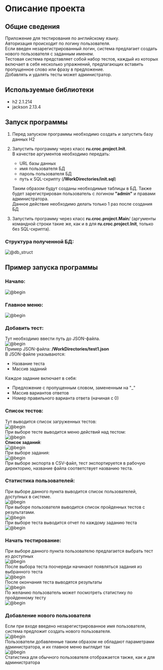 # Описание проекта

## Общие сведения
Приложение для тестирования по английскому языку. </br>
Авторизация происходит по логину пользователя. </br>
Если введен незарегистрированный логин, система предлагает создать нового пользователя с заданным именем.</br>
Тестовая система представляет собой набор тестов, каждый из которых включает в себя несколько упражнений, предлагающих вставить пропущенное слово или фразу в предложение.</br>
Добавлять и удалять тесты может администратор.</br> 

## Используемые библиотеки

- h2 2.1.214
- jackson 2.13.4

## Запуск программы

1. Перед запуском программы необходимо создать и запустить базу данных H2
2. Запустить программу через класс **ru.croc.project.Init**. </br>
    В качестве аргументов необходимо передать: </br>    
   - URL базы данных
   - имя пользователя БД
   - пароль пользователя БД
   - путь к SQL-скрипту (**/WorkDirectories/init.sql**) </br>

    Таким образом будут созданы необходимые таблицы в БД. 
    Также будет зарегистрирован пользователь с логином **"admin"** и правами администратора.</br>
    Данное действие необходимо делать только 1 раз после создания БД
3. Запустить программу через класс **ru.croc.project.Main**/ (аргументы командной строки такие же,
как и в для **ru.croc.project.Init**, только без SQL-скрипта).

### Структура полученной БД:

![@db_struct](./images/db/db_structure.png)

## Пример запуска программы
### Начало:
![@begin](./images/menu/img.png)
### Главное меню:
![@begin](./images/menu/admin/img.png)
### Добавить тест:
Тут необходимо ввести путь до JSON-файла. </br>
![@begin](./images/menu/admin/adding_test/img.png) </br>
Пример JSON-файла: **/WorkDirectories/test1.json** </br>
В JSON-файле указываются:
- Название теста
- Массив заданий

Каждое задание включает в себя:
- Предложение с пропущенным словом, замененным на "_"
- Массив вариантов ответов
- Номер правильного варианта ответа (начиная с 0)

### Список тестов:
Тут выводится список загруженных тестов: </br>
![@begin](./images/menu/admin/test_list/img.png) </br>
При выборе тесте выводится меню действий над тестом: </br>
![@begin](./images/menu/admin/test_list/test_selected/img.png) </br>
__Список заданий__: </br>
![@begin](./images/menu/admin/test_list/test_selected/exercise_list/img.png) </br>
При выборе задания: </br>
![@begin](./images/menu/admin/test_list/test_selected/exercise_list/exercise_selected/img.png) </br>
При выборе экспорта в CSV-файл, тест экспортируется в рабочую директорию, название файла соответствует названию теста. </br>
### Статистика пользователей:
При выборе данного пункта выводится список пользователей, доступных в системе. </br>
![@begin](./images/menu/admin/users_statistics/img.png) </br>
При выборе пользователя выводится список пройденных тестов с результатами. </br>
![@begin](./images/menu/admin/users_statistics/user_selected/img.png) </br>
При выборе теста выводится отчет по каждому заданию теста </br>
![@begin](./images/menu/admin/users_statistics/user_selected/test_selected/img.png) </br>
### Начать тестирование:
При выборе данного пункта пользователю предлагается выбрать тест из доступных </br>
![@begin](./images/menu/admin/start_test/img.png) </br>
После выбора теста поочереди начинают появляться задания из выбранного теста </br>
![@begin](./images/menu/admin/start_test/test_selected/first_exercise.png) </br>
После окончания теста выводятся результаты </br>
![@begin](./images/menu/admin/start_test/test_selected/test_results.png) </br>
По желанию пользователь может посмотреть статистику по пройденному тесту </br>
![@begin](./images/menu/admin/start_test/test_selected/statistics.png) </br>
### Добавление нового пользователя
Если при входе введено незарегистрированное имя пользователя, система предложит создать нового пользователя. </br>
![@begin](./images/menu/user/adding.png) </br>
Пользователи добавленные таким образом не обладают параметрами администратора, и их главное меню выглядит так </br>
![@begin](./images/menu/user/main_menu.png) </br>
Статистика для обычного пользователя отображается также, как и для администратора





